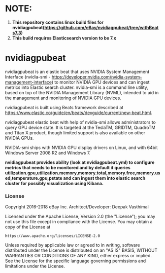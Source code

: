 <!--
This module was automatically generated using the framework found below:
https://www.elastic.co/guide/en/beats/devguide/current/new-beat.html

Modifications to auto-generated code - Copyright 2018 eBay Inc.
Architect/Developer: Deepak Vasthimal

Licensed under the Apache License, Version 2.0 (the "License");
you may not use this file except in compliance with the License.
You may obtain a copy of the License at

https://www.apache.org/licenses/LICENSE-2.0

Unless required by applicable law or agreed to in writing, software
distributed under the License is distributed on an "AS IS" BASIS,
WITHOUT WARRANTIES OR CONDITIONS OF ANY KIND, either express or implied.
See the License for the specific language governing permissions and
limitations under the License.
-->


# NOTE: 
1. **This repository contains linux build files for nvidiagpubeat(https://github.com/eBay/nvidiagpubeat/tree/withBeats7.3)**
2.  **This build requires Elasticsearch version to be 7.x**

# nvidiagpubeat

nvidiagpubeat is an elastic beat that uses NVIDIA System Management Interface (nvidia-smi - https://developer.nvidia.com/nvidia-system-management-interface) to monitor NVIDIA GPU devices and can ingest metrics into Elastic search cluster. nvidia-smi is a command line utility, based on top of the NVIDIA Management Library (NVML), intended to aid in the management and monitoring of NVIDIA GPU devices.

nvidiagpubeat is built using Beats framework described at https://www.elastic.co/guide/en/beats/devguide/current/new-beat.html.

nvidiagpubeat elastic beat with help of nvidia-smi allows administrators to query GPU device state.  It is targeted at the TeslaTM, GRIDTM, QuadroTM and Titan X product, though limited support is also available on other NVIDIA GPUs.

NVIDIA-smi ships with NVIDIA GPU display drivers on Linux, and with 64bit Windows Server 2008 R2 and Windows 7.

**nvidiagpubeat provides ability (look at nvidiagpubeat.yml) to configure metrics that needs to be monitored and by default it queries utilization.gpu,utilization.memory,memory.total,memory.free,memory.used,temperature.gpu,pstate and can ingest them into elastic search cluster for possibly visualization using Kibana.**



### License
Copyright 2016-2018 eBay Inc.
Architect/Developer: Deepak Vasthimal

Licensed under the Apache License, Version 2.0 (the "License");
you may not use this file except in compliance with the License.
You may obtain a copy of the License at

    https://www.apache.org/licenses/LICENSE-2.0

Unless required by applicable law or agreed to in writing, software
distributed under the License is distributed on an "AS IS" BASIS,
WITHOUT WARRANTIES OR CONDITIONS OF ANY KIND, either express or implied.
See the License for the specific language governing permissions and
limitations under the License.

